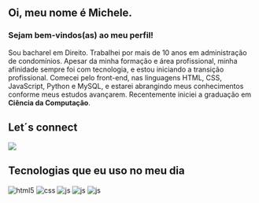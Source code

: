 ## Oi, meu nome é Michele.
### Sejam bem-vindos(as) ao meu perfil!

Sou bacharel em Direito. Trabalhei por mais de 10 anos em administração de condomínios.
Apesar da minha formação e área profissional, minha afinidade sempre foi com tecnologia, e estou iniciando a transição profissional. 
Comecei pelo front-end, nas linguagens HTML, CSS, JavaScript, Python e MySQL, e estarei abrangindo meus conhecimentos conforme meus estudos avançarem.
Recentemente iniciei a graduação em <strong>Ciência da Computação</strong>.


## Let´s connect
<div> 
  <a href="https://www.linkedin.com/in/michele-de-oliveira-martins-569098142" target="_blank"><img src="https://img.shields.io/badge/-LinkedIn-%230077B5?style=for-the-badge&logo=linkedin&logoColor=white" target="_blank"></a> 
</div>


  ## Tecnologias que eu uso no meu dia
<div style="display: inline_block">
  <img align="center" alt="html5" src="https://img.shields.io/badge/HTML5-E34F26?style=for-the-badge&logo=html5&logoColor=white" />
  <img align="center" alt="css" src="https://img.shields.io/badge/CSS3-1572B6?style=for-the-badge&logo=css3&logoColor=white" />
  <img align="center" alt="js" src="https://img.shields.io/badge/JavaScript-F7DF1E?style=for-the-badge&logo=javascript&logoColor=black" />
  <img align="center" alt="js" src="https://img.shields.io/badge/Python-3776AB?style=for-the-badge&logo=python&logoColor=white" />
  <img align="center" alt="js" src="https://img.shields.io/badge/MySQL-005C84?style=for-the-badge&logo=mysql&logoColor=white" />
  
  
<div>
<br />
   <a href="https://github.com/MicheleOM">

</div>
  
</div><br/>
 
<div> 


</div>
